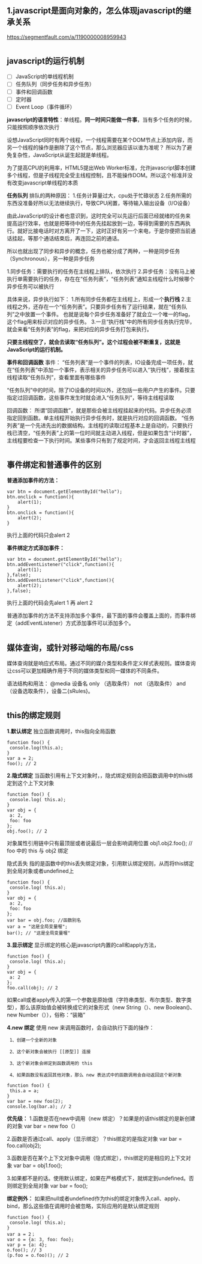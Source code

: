 ## 1.javascript是面向对象的，怎么体现javascript的继承关系

https://segmentfault.com/a/1190000008959943

#

## javascript的运行机制

- [ ] JavaScript的单线程机制
- [ ] 任务队列（同步任务和异步任务）
- [ ] 事件和回调函数
- [ ] 定时器
- [ ] Event Loop（事件循环）

**javascript的语言特性**：单线程。**同一时间只能做一件事**，当有多个任务的时候，只能按照顺序依次执行

设想JavaScript同时有两个线程，一个线程需要在某个DOM节点上添加内容，而另一个线程的操作是删除了这个节点，那么浏览器应该以谁为准呢？
所以为了避免复杂性，JavaScript从诞生起就是单线程。

为了提高CPU的利用率，HTML5提出Web Worker标准，允许javascript脚本创建多个线程，但是子线程完全受主线程控制，且不能操作DOM。所以这个标准并没有改变javascript单线程的本质


**任务队列**
排队的两种原因：
1.任务计算量过大，cpu处于忙碌状态
2.任务所需的东西没准备好所以无法继续执行，导致CPU闲置，等待输入输出设备（I/O设备）

由此JavaScript的设计者也意识到，这时完全可以先运行后面已经就绪的任务来提高运行效率，也就是把等待中的任务先挂起放到一边，等得到需要的东西再执行。就好比接电话时对方离开了一下，这时正好有另一个来电，于是你便把当前通话挂起，等那个通话结束后，再连回之前的通话。

所以也就出现了同步和异步的概念，任务也被分成了两种，一种是同步任务（Synchronous），另一种是异步任务

1.同步任务：需要执行的任务在主线程上排队，依次执行
2.异步任务：没有马上被执行单需要执行的任务，存在在“任务列表”，“任务列表”通知主线程什么时候哪个异步任务可以被执行

具体来说，异步执行如下：
1.所有同步任务都在主线程上，形成一个**执行栈**
2.主线程之外，还存在一个“任务列表”。只要异步任务有了运行结果，就在“任务队列”之中放置一个事件。
也就是说每个异步任务准备好了就会立一个唯一的flag，这个flag用来标识对应的异步任务。
3.一旦“执行栈”中的所有同步任务执行完毕，就会来看“任务列表”的flag，来把对应的异步任务打包来执行。

**只要主线程空了，就会去读取“任务队列”。这个过程会被不断重复，这就是JavaScript的运行机制。**

**事件和回调函数**
事件：
“任务列表”是一个事件的列表，IO设备完成一项任务，就在“任务列表”中添加一个事件，表示相关的异步任务可以进入‘’执行栈”，接着按主线程读取“任务队列”，查看里面有哪些事件

“任务队列”中的时间，除了IO设备的时间以外，还包括一些用户产生的事件。只要指定过回调函数，这些事件发生时就会进入“任务队列”，等待主线程读取

回调函数：
所谓“回调函数”，就是那些会被主线程挂起来的代码。异步任务必须指定回到函数。单主线程开始执行异步任务时，就是执行对应的回调函数。
“任务列表”是一个先进先出的数据结构。主线程的读取过程基本上是自动的，只要执行栈已清空，“任务列表”上的第一位时间就主动进入线程，但是如果包含“计时器”，主线程要检查一下执行时间。某些事件只有到了规定时间，才会返回主线程主线程

#

## 事件绑定和普通事件的区别

**普通添加事件的方法：**

```
var btn = document.getElementById("hello");
btn.onclick = function(){
	alert(1);
}
btn.onclick = function(){
	alert(2);
}
```
执行上面的代码只会alert 2

**事件绑定方式添加事件：**

```
var btn = document.getElementById("hello");
btn.addEventListener("click",function(){
	alert(1);
},false);
btn.addEventListener("click",function(){
	alert(2);
},false);
```
执行上面的代码会先alert 1 再 alert 2

普通添加事件的方法不支持添加多个事件，最下面的事件会覆盖上面的，而事件绑定（addEventListener）方式添加事件可以添加多个。


#

## 媒体查询，或针对移动端的布局/css
媒体查询就是响应式布局。通过不同的媒介类型和条件定义样式表规则。媒体查询让css可以更加精确作用于不同的媒体类型和同一媒体的不同条件。

语法结构和用法：
@media 设备名 only （选取条件） not （选取条件） and（设备选取条件），设备二{sRules}。


#

## this的绑定规则
**1.默认绑定**
独立函数调用时，this指向全局函数

```
function foo() {
 console.log(this.a);
}
var a = 2;
foo(); // 2
```
**2.隐式绑定**
当函数引用有上下文对象时，，隐式绑定规则会把函数调用中的this绑定到这个上下文对象

```
function foo() {
 console.log( this.a);
}
var obj = {
 a: 2,
 foo: foo
};
obj.foo(); // 2

```
对象属性引用链中只有最顶层或者说最后一层会影响调用位置
obj1.obj2.foo(); // foo 中的 this 与 obj2 绑定


隐式丢失
指的是函数中的this丢失绑定对象，引用默认绑定规则，从而将this绑定到全局对象或者undefined上

```
function foo() {
 console.log( this.a);
}
var obj = {
 a: 2,
 foo: foo
};
var bar = obj.foo; //函数别名
var a = "这是全局变量喔";
bar(); // "这是全局变量喔"
```

**3.显示绑定**
显示绑定的核心是javascript内置的call和apply方法，
```
function foo() {
 console.log( this.a);
}
var obj = {
 a: 2
};
foo.call(obj); // 2

```
如果call或者apply传入的第一个参数是原始值（字符串类型、布尔类型、数字类型），那么该原始值会被转换成它的对象形式（new String（）、new Boolean()、new Number（）），俗称：“装箱”


**4.new 绑定**
使用 new 来调用函数时，会自动执行下面的操作：

     1、创建一个全新的对象
     
     2、这个新对象会被执行 [[原型]] 连接
     
     3、这个新对象会绑定到函数调用的 this
     
     4、如果函数没有返回其他对象，那么 new 表达式中的函数调用会自动返回这个新对象


```
function foo() {
 this.a = a;
}
var bar = new foo(2);
console.log(bar.a); // 2
```


**优先级：**
1.函数是否在new中调用（new 绑定）？如果是的话this绑定的是新创建的对象
var bar = new foo（）

2.函数是否通过call、apply（显示绑定）？this绑定的是指定对象
var bar = foo.call(obj2);

3.函数是否在某个上下文对象中调用（隐式绑定），this绑定的是相应的上下文对象
var bar = obj1.foo();

3.如果都不是的话。使用默认绑定，如果在严格模式下，就绑定到undefined。否则绑定到全局对象
var bar = foo();


**绑定例外：**
如果把null或者undefined作为this的绑定对象传入call、apply、bind，那么这些值在调用时会被忽略，实际应用的是默认绑定规则
```
function foo() {
 console.log( this.a);
}
var a = 2；
var o = {a: 3, foo: foo};
var p = {a: 4};
o.foo(); // 3
(p.foo = o.foo)(); // 2
```








